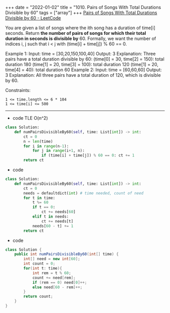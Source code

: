 +++ 
date = "2022-01-02"
title = "1010. Pairs of Songs With Total Durations Divisible by 60"
tags = ["array"]
+++
[Pairs of Songs With Total Durations Divisible by 60 - LeetCode](https://leetcode.com/problems/pairs-of-songs-with-total-durations-divisible-by-60/)

You are given a list of songs where the ith song has a duration of time[i] seconds.
Return __the number of pairs of songs for which their total duration in seconds is divisible by__ 60. Formally, we want the number of indices i, j such that i < j with (time[i] + time[j]) % 60 == 0.
 
Example 1:
Input: time = [30,20,150,100,40] Output: 3 Explanation: Three pairs have a total duration divisible by 60: (time[0] = 30, time[2] = 150): total duration 180 (time[1] = 20, time[3] = 100): total duration 120 (time[1] = 20, time[4] = 40): total duration 60 
Example 2:
Input: time = [60,60,60] Output: 3 Explanation: All three pairs have a total duration of 120, which is divisible by 60. 
 
Constraints:

	1 <= time.length <= 6 * 104
	1 <= time[i] <= 500

---
- code TLE O(n^2)
```py
class Solution:
    def numPairsDivisibleBy60(self, time: List[int]) -> int:
        ct = 0
        n = len(time)
        for i in range(n-1):
            for j in range(i+1, n):
                if (time[i] + time[j]) % 60 == 0: ct += 1
        return ct
```
- code
```py
class Solution:
    def numPairsDivisibleBy60(self, time: List[int]) -> int:
        ct = 0
        needs = defaultdict(int) # time needed, count of need
        for t in time:
            t %= 60
            if t == 0:
                ct += needs[60]
            elif t in needs:
                ct += needs[t]
            needs[60 - t] += 1
        return ct
```
- code
```java
class Solution {
    public int numPairsDivisibleBy60(int[] time) {
        int[] need = new int[60];
        int count = 0;
        for(int t: time){
            int rem = t % 60;
            count += need[rem];
            if (rem == 0) need[0]++;
            else need[60 - rem]++;
        }
        return count;
    }
}
```
